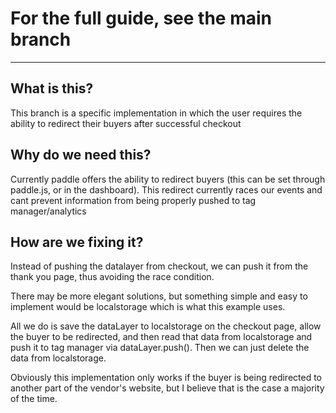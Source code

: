 # For the full guide, see the main branch

---

## What is this?
This branch is a specific implementation in which the user requires the ability to redirect their buyers after successful checkout

## Why do we need this?
Currently paddle offers the ability to redirect buyers (this can be set through paddle.js, or in the dashboard). This redirect currently races our events and cant prevent information from being properly pushed to tag manager/analytics

## How are we fixing it?
Instead of pushing the datalayer from checkout, we can push it from the thank you page, thus avoiding the race condition.

There may be more elegant solutions, but something simple and easy to implement would be localstorage which is what this example uses.

All we do is save the dataLayer to localstorage on the checkout page, allow the buyer to be redirected, and then read that data from localstorage and push it to tag manager via dataLayer.push(). Then we can just delete the data from localstorage.

Obviously this implementation only works if the buyer is being redirected to another part of the vendor's website, but I believe that is the case a majority of the time.
